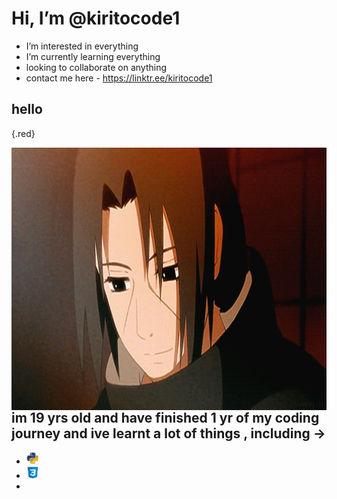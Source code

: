 #  Hi, I’m @kiritocode1
-  I’m interested in everything
-  I’m currently learning everything
-  looking to collaborate on anything
- contact me here - https://linktr.ee/kiritocode1

<style>
.red {color: red}
</style>

<h2>hello</h2>{.red}


<p><img src="https://github.com/kiritocode1/kiritocode1/blob/main/github_smile.gif"  align="left" alt="smile" width="100%" height="420"/>
</p>



---





## im 19 yrs old and have finished 1 yr of my coding journey and ive learnt a lot of things , including -> 
<!-- [![portfolio](https://img.shields.io/badge/my_portfolio-000?style=for-the-badge&logo=ko-fi&logoColor=white)](https://katherinempeterson.com/) -->
<ul>
  <li><a href="https://www.python.org/"><img src="https://github.com/kiritocode1/kiritocode1/blob/main/readme.jpg" width="20px" height="20px" /></a></li>
  <li><a><img src="https://github.com/kiritocode1/kiritocode1/blob/main/css-logo.png"  width="20px" height="20px"  border-radius="50%"/> </a></li>
<li></li>
</ul>









<!---
kiritocode1/kiritocode1 is a ✨ special ✨ repository because its `README.md` (this file) appears on your GitHub profile.
You can click the Preview link to take a look at your changes.
--->
